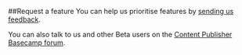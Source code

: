 ##Request a feature
You can help us prioritise features by [sending us feedback](https://support.publishing.service.gov.uk/general_request/new).

You can also talk to us and other Beta users on the [Content Publisher Basecamp forum](https://basecamp.com/2308334/projects/15740446).
